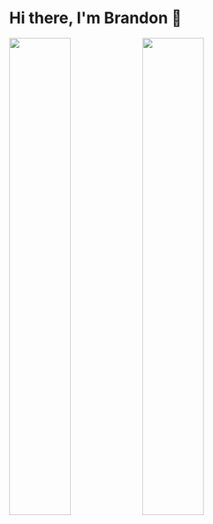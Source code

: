 # Hi there, I'm Brandon 👋

<img allign="left" width="47%" src="https://github-readme-stats.vercel.app/api?username=GlitchingGogo&show_icons=true&theme=radical" />

<img allign="left" width="47%" src="https://github-readme-stats.vercel.app/api/top-langs/?username=GlitchingGogo&layout=compact" />
